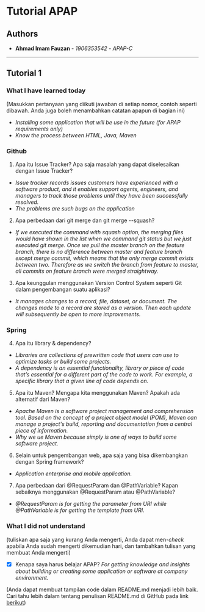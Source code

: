 # Tutorial APAP

## Authors

* **Ahmad Imam Fauzan** - *1906353542* - *APAP-C*

---
## Tutorial 1
### What I have learned today
(Masukkan pertanyaan yang diikuti jawaban di setiap nomor, contoh seperti dibawah. Anda
juga boleh menambahkan catatan apapun di bagian ini)
- *Installing some application that will be use in the future (for APAP requirements only)*
- *Know the process between HTML, Java, Maven*

### Github
1. Apa itu Issue Tracker? Apa saja masalah yang dapat diselesaikan dengan Issue Tracker?
- *Issue tracker records issues customers have experienced with a software product, and it enables support agents, engineers, and managers to track those problems until they have been successfully resolved.*
- *The problems are such bugs on the application*

2. Apa perbedaan dari git merge dan git merge --squash?
- *If we executed the command with squash option, the merging files would have shown in the list when we command git status but we just executed git merge. Once we pull the master branch on the feature branch, there is no difference between master and feature branch except merge commit, which means that the only merge commit exists between two. Therefore as we switch the branch from feature to master, all commits on feature branch were merged straightway.*

3. Apa keunggulan menggunakan Version Control System seperti Git dalam pengembangan
suatu aplikasi?
- *It manages changes to a record, file, dataset, or document. The changes made to a record are stored as a version. Then each update will subsequently be open to more improvements.*

### Spring
4. Apa itu library & dependency?
- *Libraries are collections of prewritten code that users can use to optimize tasks or build some projects.*
- *A dependency is an essential functionality, library or piece of code that’s essential for a different part of the code to work. For example, a specific library that a given line of code depends on.*

5. Apa itu Maven? Mengapa kita menggunakan Maven? Apakah ada alternatif dari Maven?
- *Apache Maven is a software project management and comprehension tool. Based on the concept of a project object model (POM), Maven can manage a project's build, reporting and documentation from a central piece of information.*
- *Why we ue Maven because simply is one of ways to build some software project.*

6. Selain untuk pengembangan web, apa saja yang bisa dikembangkan dengan Spring
framework?
- *Application enterprise and mobile application.*

7. Apa perbedaan dari @RequestParam dan @PathVariable? Kapan sebaiknya
menggunakan @RequestParam atau @PathVariable?
- *@RequestParam is for getting the parameter from URI while @PathVariable is for getting the template from URI.*

### What I did not understand
(tuliskan apa saja yang kurang Anda mengerti, Anda dapat men-_check_ apabila Anda
sudah mengerti dikemudian hari, dan tambahkan tulisan yang membuat Anda mengerti)
- [x] Kenapa saya harus belajar APAP?
*For getting knowledge and insights about building or creating some application or software at company environment.*

(Anda dapat membuat tampilan code dalam README.md menjadi lebih baik. Cari tahu
lebih dalam tentang penulisan README.md di GitHub pada link
[berikut](https://help.github.com/en/articles/basic-writing-and-formatting-syntax))